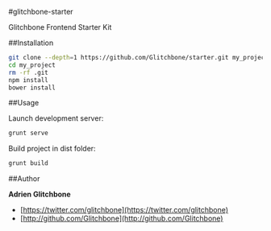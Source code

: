 #glitchbone-starter

Glitchbone Frontend Starter Kit

##Installation

```sh
git clone --depth=1 https://github.com/Glitchbone/starter.git my_project
cd my_project
rm -rf .git
npm install
bower install
```

##Usage

Launch development server:
```sh
grunt serve
```

Build project in dist folder:
```sh
grunt build
```

##Author

**Adrien Glitchbone**

+ [https://twitter.com/glitchbone](https://twitter.com/glitchbone)
+ [http://github.com/Glitchbone](http://github.com/Glitchbone)